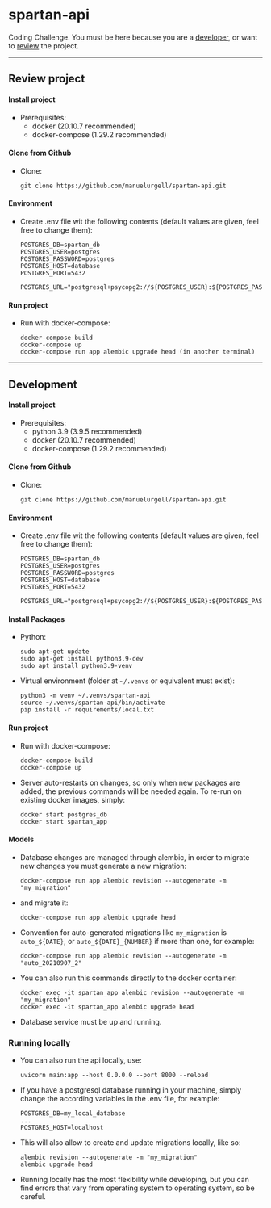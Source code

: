 # spartan-api
Coding Challenge. You must be here because you are a [developer](#development), or want to [review](#review-project) the project.
***
## Review project

#### Install project
- Prerequisites:
  - docker (20.10.7 recommended)
  - docker-compose (1.29.2 recommended)

#### Clone from Github
- Clone:
  ```
  git clone https://github.com/manuelurgell/spartan-api.git
  ```

#### Environment
- Create .env file wit the following contents (default values are given, feel free to change them):
  ```
  POSTGRES_DB=spartan_db
  POSTGRES_USER=postgres
  POSTGRES_PASSWORD=postgres
  POSTGRES_HOST=database
  POSTGRES_PORT=5432

  POSTGRES_URL="postgresql+psycopg2://${POSTGRES_USER}:${POSTGRES_PASSWORD}@${POSTGRES_HOST}:${POSTGRES_PORT}/${POSTGRES_DB}"
  ```

#### Run project
- Run with docker-compose:
  ```
  docker-compose build
  docker-compose up
  docker-compose run app alembic upgrade head (in another terminal)
  ```
***
## Development

#### Install project
- Prerequisites:
  - python 3.9 (3.9.5 recommended)
  - docker (20.10.7 recommended)
  - docker-compose (1.29.2 recommended)

#### Clone from Github
- Clone:
  ```
  git clone https://github.com/manuelurgell/spartan-api.git
  ```

#### Environment
- Create .env file wit the following contents (default values are given, feel free to change them):
  ```
  POSTGRES_DB=spartan_db
  POSTGRES_USER=postgres
  POSTGRES_PASSWORD=postgres
  POSTGRES_HOST=database
  POSTGRES_PORT=5432

  POSTGRES_URL="postgresql+psycopg2://${POSTGRES_USER}:${POSTGRES_PASSWORD}@${POSTGRES_HOST}:${POSTGRES_PORT}/${POSTGRES_DB}"
  ```

#### Install Packages
- Python:
  ```
  sudo apt-get update
  sudo apt-get install python3.9-dev
  sudo apt install python3.9-venv
  ```
- Virtual environment (folder at `~/.venvs` or equivalent must exist):
  ```
  python3 -m venv ~/.venvs/spartan-api
  source ~/.venvs/spartan-api/bin/activate
  pip install -r requirements/local.txt
  ```

#### Run project
- Run with docker-compose:
  ```
  docker-compose build
  docker-compose up
  ```
- Server auto-restarts on changes, so only when new packages are added, the previous commands will be needed again. To re-run on existing docker images, simply:
  ```
  docker start postgres_db
  docker start spartan_app
  ```

#### Models
- Database changes are managed through alembic, in order to migrate new changes you must generate a new migration:
  ```
  docker-compose run app alembic revision --autogenerate -m "my_migration"
  ```
- and migrate it:
  ```
  docker-compose run app alembic upgrade head
  ```
- Convention for auto-generated migrations like `my_migration` is `auto_${DATE}`, or `auto_${DATE}_{NUMBER}` if more than one, for example:
  ```
  docker-compose run app alembic revision --autogenerate -m "auto_20210907_2"
  ```
- You can also run this commands directly to the docker container:
  ```
  docker exec -it spartan_app alembic revision --autogenerate -m "my_migration"
  docker exec -it spartan_app alembic upgrade head
  ```

- Database service must be up and running.

### Running locally
- You can also run the api locally, use:
  ```
  uvicorn main:app --host 0.0.0.0 --port 8000 --reload
  ```
- If you have a postgresql database running in your machine, simply change the according variables in the .env file, for example:
  ```
  POSTGRES_DB=my_local_database
  ...
  POSTGRES_HOST=localhost
  ```
- This will also allow to create and update migrations locally, like so:
  ```
  alembic revision --autogenerate -m "my_migration"
  alembic upgrade head
  ```
- Running locally has the most flexibility while developing, but you can find errors that vary from operating system to operating system, so be careful.